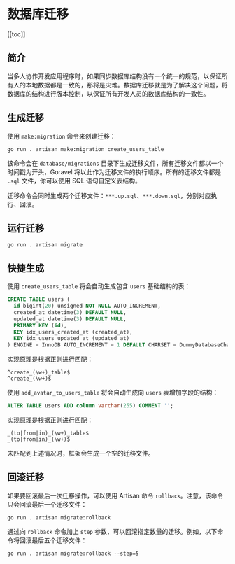 # 数据库迁移

[[toc]]

## 简介

当多人协作开发应用程序时，如果同步数据库结构没有一个统一的规范，以保证所有人的本地数据都是一致的，那将是灾难。数据库迁移就是为了解决这个问题，将数据库的结构进行版本控制，以保证所有开发人员的数据库结构的一致性。

## 生成迁移

使用 `make:migration` 命令来创建迁移：

```
go run . artisan make:migration create_users_table
```

该命令会在 `database/migrations` 目录下生成迁移文件，所有迁移文件都以一个时间戳为开头，Goravel 将以此作为迁移文件的执行顺序。所有的迁移文件都是 `.sql` 文件，你可以使用 SQL 语句自定义表结构。

迁移命令会同时生成两个迁移文件：`***.up.sql`、`***.down.sql`，分别对应执行、回滚。

## 运行迁移

```
go run . artisan migrate
```

## 快捷生成

使用 `create_users_table` 将会自动生成包含 `users` 基础结构的表：

```sql
CREATE TABLE users (
  id bigint(20) unsigned NOT NULL AUTO_INCREMENT,
  created_at datetime(3) DEFAULT NULL,
  updated_at datetime(3) DEFAULT NULL,
  PRIMARY KEY (id),
  KEY idx_users_created_at (created_at),
  KEY idx_users_updated_at (updated_at)
) ENGINE = InnoDB AUTO_INCREMENT = 1 DEFAULT CHARSET = DummyDatabaseCharset;
```

实现原理是根据正则进行匹配：

```
^create_(\w+)_table$
^create_(\w+)$
```

使用 `add_avatar_to_users_table` 将会自动生成向 `users` 表增加字段的结构：

```sql
ALTER TABLE users ADD column varchar(255) COMMENT '';
```

实现原理是根据正则进行匹配：

```
_(to|from|in)_(\w+)_table$
_(to|from|in)_(\w+)$
```

未匹配到上述情况时，框架会生成一个空的迁移文件。

## 回滚迁移

如果要回滚最后一次迁移操作，可以使用 Artisan 命令 `rollback`。注意，该命令只会回滚最后一个迁移文件：

```
go run . artisan migrate:rollback
```

通过向 `rollback` 命令加上 `step` 参数，可以回滚指定数量的迁移。例如，以下命令将回滚最后五个迁移文件：

```
go run . artisan migrate:rollback --step=5
```

<CommentService/>